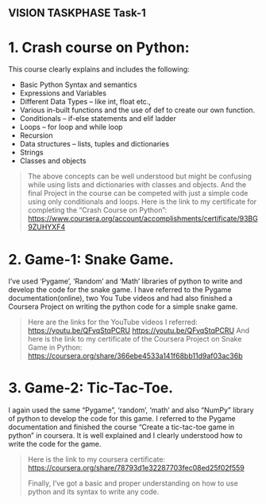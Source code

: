 ## VISION TASKPHASE Task-1
# 1.	Crash course on Python:
This course clearly explains and includes the following:
-	Basic Python Syntax and semantics
-	Expressions and Variables
-	Different Data Types – like int, float etc.,
-	Various in-built functions and the use of def to create our own function.
-	Conditionals – if-else statements and elif ladder
-	Loops – for loop and while loop
-	Recursion
-	Data structures – lists, tuples and dictionaries
-	Strings
-	Classes and objects
> The above concepts can be well understood but might be confusing while using lists and dictionaries with classes and objects. And the final Project in the course can be competed with just a simple code using only conditionals and loops.
> Here is the link to my certificate for completing the “Crash Course on Python”:
> https://www.coursera.org/account/accomplishments/certificate/93BG9ZUHYXF4
# 2.	Game-1: Snake Game.
I’ve used ‘Pygame’, ‘Random’ and ‘Math’ libraries of python to write and develop the code for the snake game. I have referred to the Pygame documentation(online), two You Tube videos and had also finished a Coursera Project on writing the python code for a simple snake game.
> Here are the links for the YouTube videos I referred:
> https://youtu.be/QFvqStqPCRU
> https://youtu.be/QFvqStqPCRU
> And here is the link to my certificate of the Coursera Project on Snake Game in Python:
> https://coursera.org/share/366ebe4533a141f68bb11d9af03ac36b
# 3.	Game-2: Tic-Tac-Toe.
I again used the same “Pygame”, ‘random’, ‘math’ and also “NumPy” library of python to develop the code for this game. I referred to the Pygame documentation and finished the course “Create a tic-tac-toe game in python” in coursera. It is well explained and I clearly understood how to write the code for the game.
> Here is the link to my coursera certificate:
> https://coursera.org/share/78793d1e32287703fec08ed25f02f559
>
> Finally, I’ve got a basic and proper understanding on how to use python and its syntax to write any code.

